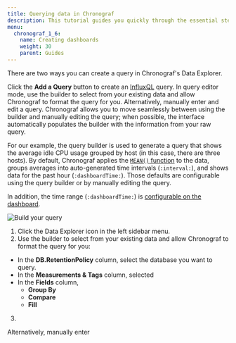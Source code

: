 ```yaml
---
title: Querying data in Chronograf
description: This tutorial guides you quickly through the essential steps required to create custom Chronograf dashboards for use with InfluxDB and the InfluxData Platform.
menu:
  chronograf_1_6:
    name: Creating dashboards
    weight: 30
    parent: Guides
---
```


There are two ways you can create a query in Chronograf's Data Explorer.


Click the **Add a Query** button to create an [InfluxQL](/influxdb/latest/query_language/) query.
In query editor mode, use the builder to select from your existing data and allow Chronograf to format the query for you.
Alternatively, manually enter and edit a query.
Chronograf allows you to move seamlessly between using the builder and manually editing the query; when possible, the interface automatically populates the builder with the information from your raw query.

For our example, the query builder is used to generate a query that shows the average idle CPU usage grouped by host (in this case, there are three hosts).
By default, Chronograf applies the [`MEAN()` function](/influxdb/latest/query_language/functions/#mean) to the data, groups averages into auto-generated time intervals (`:interval:`), and shows data for the past hour (`:dashboardTime:`).
Those defaults are configurable using the query builder or by manually editing the query.

In addition, the time range (`:dashboardTime:`) is [configurable on the dashboard](#step-6-configure-your-dashboard).

![Build your query](/img/chronograf/v1.6/g-dashboard-builder.png)

1. Click the Data Explorer icon in the left sidebar menu.
2. Use the builder to select from your existing data and allow Chronograf to format the query for you:
  * In the **DB.RetentionPolicy** column, select the database you want to query.
  * In the **Measurements & Tags** column, selected
  * In the **Fields** column,
    * **Group By**
    * **Compare**
    * **Fill**
3.  
Alternatively, manually enter
